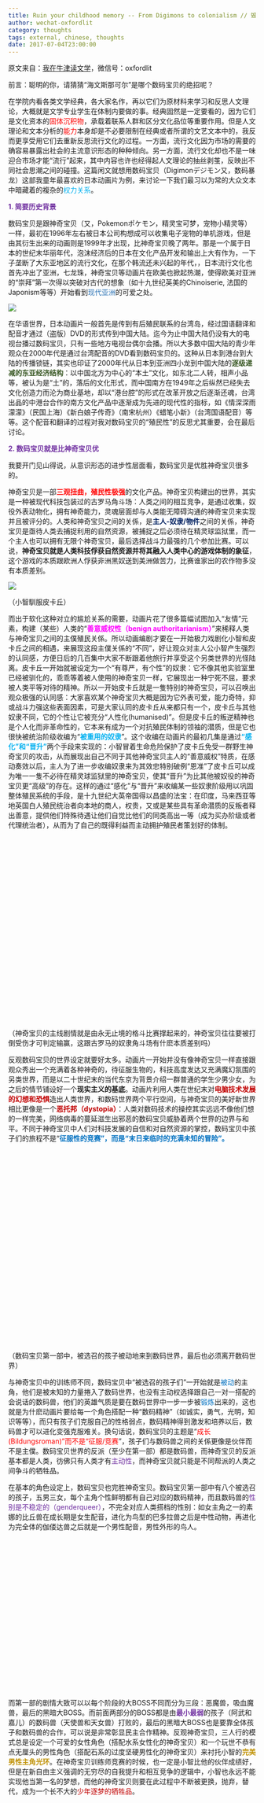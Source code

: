 ```yaml
---
title: Ruin your childhood memory -- From Digimons to colonialism // 毁童年之后殖民数码宝贝
author: wechat-oxfordlit
category: thoughts
tags: external, chinese, thoughts
date: 2017-07-04T23:00:00
---
```


原文来自：<a href="http://mp.weixin.qq.com/profile?src=3&timestamp=1499208439&ver=1&signature=W8L2NaGfEqNtX2Iy5bjarDYGtXbXvMjouGWwEFDg0yhVCxN7lbTKJ7*zCdLtyCf9D3Yt3fTKWiGd8dEr2NLofw==">我在牛津读文学</a>，微信号：oxfordlit

前言：聪明的你，请猜猜“海文斯那可尔”是哪个数码宝贝的绝招呢？
<div id="js_content" class="rich_media_content ">
在学院内看各类文学经典，各大家名作，再以它们为原材料来学习和反思人文理论，大概就是文学专业学生在体制内要做的事。经典固然是一定要看的，因为它们是文化资本的<span style="color: red;">固体沉积物</span>，承载着联系人群和区分文化品位等重要作用。但是人文理论和文本分析的<span style="color: red;">能力</span>本身却是不必要限制在经典或者所谓的文艺文本中的，我反而更享受用它们去重新反思流行文化的过程。一方面，流行文化因为市场的需要的确容易暴露出社会的主流意识形态的种种倾向。另一方面，流行文化却也不是一味迎合市场才能“流行”起来，其中内容也许也经得起人文理论的抽丝剥茧，反映出不同社会思潮之间的碰撞。这篇闲文就想用数码宝贝（Digimonデジモン又，数码暴龙）这部我童年最喜欢的日本动画片为例，来讨论一下我们最习以为常的大众文本中暗藏着的複杂的<span style="color: #00b0f0;">权力关系</span>。

<!--more-->


<strong><span style="color: #7030a0;">1. </span><span style="color: #7030a0;">简要历史背景</span></strong>


数码宝贝是跟神奇宝贝（又，Pokemonポケモン，精灵宝可梦，宠物小精灵等）一样，最初在1996年左右被日本公司构想成可以收集电子宠物的单机游戏，但是由其衍生出来的动画则是1999年才出现，比神奇宝贝晚了两年。那是一个属于日本的世纪末华丽年代，泡沫经济后的日本在文化产品开发和输出上大有作为，一下子垄断了大东亚地区的流行文化，在那个韩流还未兴起的年代，，日本流行文化也首先冲出了亚洲，七龙珠，神奇宝贝等动画片在欧美也掀起热潮，使得欧美对亚洲的“崇拜”第一次得以突破对古代的想象（如十九世纪英美的Chinoiserie, 法国的Japonism等等）开始看到<span style="color: #2e75b6;">现代亚洲</span>的可爱之处。


<img class=" " style="width: auto !important; height: auto !important; visibility: visible !important;" src="http://newflaw.com/blog/wp-content/uploads/2017/07/640" data-s="300,640" data-type="jpeg" data-src="http://mmbiz.qpic.cn/mmbiz_jpg/xVDslbb3AiamnHcY3RsibwKzV0pUBWP2A9QaG8cFzmY0Nsbs0E0mrYqJQfVJSDRIAI5BZZy84BolZiadibDGttakCg/0?wx_fmt=jpeg" data-ratio="0.5633333333333334" data-w="600" data-fail="0" />


在华语世界，日本动画片一般首先是传到有后殖民联系的台湾岛，经过国语翻译和配音才通过（盗版）DVD的形式传到中国大陆。迄今为止中国大陆仍没有大的电视台播过数码宝贝，只有一些地方电视台偶尔会播。所以大多数中国大陆的青少年观众在2000年代是通过台湾配音的DVD看到数码宝贝的。这种从日本到港台到大陆的传播锁链，其实也印证了2000年代从日本到亚洲四小龙到中国大陆的<strong><span style="color: #385723;">逐级递减的东亚经济结构</span></strong>：以中国北方为中心的“本土”文化，如东北二人转，相声小品等，被认为是“土”的，落后的文化形式，而中国南方在1949年之后纵然已经失去文化创造力而沦为商业基地，却以“港台腔”的形式在改革开放之后逐渐还魂，台湾出品的中港台合作的南方文化产品中逐渐成为先进的现代性的指标，如《情深深雨濛濛》（民国上海）《新白娘子传奇》（南宋杭州）《蜡笔小新》（台湾国语配音）等等。这个配音和翻译的过程对我对数码宝贝的“殖民性”的反思尤其重要，会在最后讨论。


<strong><span style="color: #7030a0;">2. </span><span style="color: #7030a0;">数码宝贝就是比神奇宝贝优</span></strong>


我要开门见山得说，从意识形态的进步性层面看，数码宝贝是优胜神奇宝贝很多的。


神奇宝贝是一部<strong><span style="color: red;">三观扭曲，殖民性极强</span></strong>的文化产品。神奇宝贝构建出的世界，其实是一种被现代科技包装过的古罗马角斗场：人类之间的相互竞争，是通过收集，奴役外表动物化，拥有神奇能力，灵魂层面却与人类能无障碍沟通的神奇宝贝来实现并且被评分的。人类和神奇宝贝之间的关係，是<strong><span style="color: #002060;">主人-奴隶/物件</span></strong>之间的关係，神奇宝贝是亟待人类去捕捉利用的自然资源，被捕捉之后必须待在精灵球监狱里，而一个主人也可以拥有无限个神奇宝贝，最后选择战斗力最强的几个参加比赛。可以说，<strong>神奇宝贝就是人类科技俘获自然资源并将其融入人类中心的游戏体制的象征</strong>，这个游戏的本质跟欧洲人俘获非洲黑奴送到美洲做苦力，比赛谁家出的农作物多没有本质差别。


<img class=" " style="width: auto !important; height: auto !important; visibility: visible !important;" src="http://newflaw.com/blog/wp-content/uploads/2017/07/640(1)" data-s="300,640" data-type="jpeg" data-src="http://mmbiz.qpic.cn/mmbiz_jpg/xVDslbb3AiamnHcY3RsibwKzV0pUBWP2A9H30f094whAicH998yDsseFiagFtibibAYfISSQPkgeow35wU5iaxOXvOhFg/0?wx_fmt=jpeg" data-ratio="0.7017543859649122" data-w="570" data-fail="0" />

（小智馴服皮卡丘）


而出于软化这种对立的尴尬关系的需要，动画片花了很多篇幅试图加入“友情”元素，构建（某些）人类的“<strong><span style="color: fuchsia;">善意威权性（benign authoritarianism）</span></strong>”来稀释人类与神奇宝贝之间的主僕殖民关係。所以动画编剧才要在一开始极力戏剧化小智和皮卡丘之间的相遇，来展现这段主僕关係的“不同”，好让观众对主人公小智产生强烈的认同感，方便日后的几百集中大家不断跟着他旅行并享受这个另类世界的光怪陆离。皮卡丘一开始就被设定为一个“有尊严，有个性”的奴隶：它不像其他实验室里已经被驯化的，乖乖等着被人使用的神奇宝贝一样，它展现出一种宁死不屈，要求被人类平等对待的精神。所以一开始皮卡丘就是一隻特别的神奇宝贝，可以召唤出观众极强的认同感：大家喜欢某个神奇宝贝大概是因为它外表可爱，能力奇特，抑或战斗力强这些表面因素，可是大家认同的皮卡丘从来都只有一个，皮卡丘与其他奴隶不同，它的个性让它被充分“人性化(humanised)”。但是皮卡丘的叛逆精神也是个人化而非革命性的，它本来有成为一个对抗殖民体制的领袖的潜质，但是它也很快被统治阶级收编为“<strong><span style="color: #00b0f0;">被重用的奴隶</span></strong>”。这个收编在动画片的最初几集是通过<strong><span style="color: #00b0f0;">“</span><span style="color: #00b0f0;">感化”和“晋升”</span></strong>两个手段来实现的：小智冒着生命危险保护了皮卡丘免受一群野生神奇宝贝的攻击，从而展现出自己不同于其他神奇宝贝主人的“善意威权”特质，在感动奏效以后，主人为了进一步收编奴隶来为其效忠特别破例“恩准”了皮卡丘可以成为唯一一隻不必待在精灵球监狱里的神奇宝贝，使其“晋升”为比其他被奴役的神奇宝贝更“高级”的存在。这样的通过“感化”与“晋升”来收编某一些奴隶阶级用以巩固整体殖民系统的手段，是十九世纪大英帝国得以昌盛的法宝：在印度，马来西亚等地英国白人殖民统治者向本地的商人，权贵，又或是某些具有革命潜质的反叛者释出善意，提供他们特殊待遇让他们自觉比他们的同类高出一等（成为买办阶级或者代理统治者），从而为了自己的既得利益而主动拥护殖民者策划好的体制。


<img class=" img_loading" style="width: 670px !important; height: 374.381px !important;" src="data:image/gif;base64,iVBORw0KGgoAAAANSUhEUgAAAAEAAAABCAYAAAAfFcSJAAAADUlEQVQImWNgYGBgAAAABQABh6FO1AAAAABJRU5ErkJggg==" data-s="300,640" data-type="jpeg" data-src="http://mmbiz.qpic.cn/mmbiz_jpg/xVDslbb3AiamnHcY3RsibwKzV0pUBWP2A9ukna53CZFbQoIrMVNWpwsiaZkOSasxX6mtQA6ayP4ibicm0M26E6Fyusw/0?wx_fmt=jpeg" data-ratio="0.5587774294670846" data-w="1276" />

（神奇宝贝的主线剧情就是由永无止境的格斗比赛撑起来的，神奇宝贝往往要被打倒受伤才可判定输赢，这跟古罗马的奴隶角斗场有什麽本质差别吗）


反观数码宝贝的世界设定就要好太多。动画片一开始并没有像神奇宝贝一样直接跟观众秀出一个充满着各种神奇的，待征服生物的，科技高度发达又充满魔幻氛围的另类世界，而是以二十世纪末的当代东京为背景介绍一群普通的学生少男少女，为之后的情节铺设好一个<strong>现实主义的基底</strong>。动画片利用人类在世纪末对<strong><span style="color: #c00000;">电脑技术发展的幻想和恐惧</span></strong>造出人类世界，和数码世界两个平行空间，与神奇宝贝的美好新世界相比更像是一个<strong><span style="color: #c00000;">恶托邦（dystopia）</span></strong>：人类对数码技术的操控其实远远不像他们想的一样完美，网络病毒的蔓延滋生出邪恶的数码宝贝威胁着两个世界的边界与和平。不同于神奇宝贝中人们对科技发展的自信和对自然资源的掌控，数码宝贝中孩子们的旅程不是“<strong><span style="color: #0070c0;">征服性的竞赛”，而是“末日来临时的充满未知的冒险”。</span></strong>

<strong><span style="color: #0070c0;"> </span></strong>

<img class=" img_loading" style="width: 549px !important; height: 363px !important;" src="data:image/gif;base64,iVBORw0KGgoAAAANSUhEUgAAAAEAAAABCAYAAAAfFcSJAAAADUlEQVQImWNgYGBgAAAABQABh6FO1AAAAABJRU5ErkJggg==" data-s="300,640" data-type="jpeg" data-src="http://mmbiz.qpic.cn/mmbiz_jpg/xVDslbb3AiamnHcY3RsibwKzV0pUBWP2A95vibdhEc4xiatUYfB4xnSFHzVd5KyORR7ib61ZMHcFbSlSIF9FEhghCwg/0?wx_fmt=jpeg" data-ratio="0.6612021857923497" data-w="549" />

（数码宝贝第一部中，被选召的孩子被动地来到数码世界，最后也必须离开数码世界）


与神奇宝贝中的训练师不同，数码宝贝中“被选召的孩子们”一开始就是<span style="color: #0070c0;">被动</span>的主角，他们是被未知的力量捲入了数码世界，也没有主动权选择跟自己一对一搭配的会说话的数码兽，他们的英雄气质是要在数码世界中一步一步被<span style="color: #0070c0;">锻炼</span>出来的，这也就是为什麽动画片要给每一个角色搭配一种“数码精神”（如诚实，勇气，光明，知识等等），而只有孩子们克服自己的性格弱点，数码精神得到激发和培养以后，数码兽才可以进化变强克服难关。换句话说，数码宝贝的主题是“<span style="color: red;">成长(Bildungsroman)”而不是“征服/竞赛</span>”，孩子们与数码兽之间的关係更像是伙伴而不是主僕。数码宝贝世界的反派（至少在第一部）都是数码兽，而神奇宝贝的反派基本都是人类，彷佛只有人类才有<span style="color: #7030a0;">主动性</span>，而神奇宝贝就只能是不同帮派的人类之间争斗的牺牲品。


在基本的角色设定上，数码宝贝也完胜神奇宝贝。数码宝贝第一部中有八个被选召的孩子，五男三女，每个主角个性鲜明都有自己对应的数码精神，而且数码兽的<span style="color: #7030a0;">性别是不稳定的（genderqueer）</span>，不完全对应人类搭档的性别：如女主角之一的素娜的比丘兽在成长期是女生配音，进化为鸟型的巴多拉兽之后是中性动物，再进化为完全体的伽偻达兽之后就是一个男性配音，男性外形的鸟人。


<img class=" img_loading" style="width: 514px !important; height: 310px !important;" src="data:image/gif;base64,iVBORw0KGgoAAAANSUhEUgAAAAEAAAABCAYAAAAfFcSJAAAADUlEQVQImWNgYGBgAAAABQABh6FO1AAAAABJRU5ErkJggg==" data-s="300,640" data-type="jpeg" data-src="http://mmbiz.qpic.cn/mmbiz_jpg/xVDslbb3AiamnHcY3RsibwKzV0pUBWP2A9KqeRg14dpMM3azb8nkRUXVVfKx5iaGLLgh27GxDw2DKxdrMqdMeuocA/0?wx_fmt=jpeg" data-ratio="0.603112840466926" data-w="514" />


而第一部的剧情大致可以以每个阶段的大BOSS不同而分为三段：恶魔兽，吸血魔兽，最后的黑暗大BOSS。而前面两部分的BOSS都是由<strong><span style="color: #7030a0;">最小最弱</span></strong>的孩子（阿武和嘉儿）的数码兽（天使兽和天女兽）打败的，最后的黑暗大BOSS也是要靠全体孩子和数码兽的合作，可以说是非常彰显民主合作精神。反观神奇宝贝，三人行的模式总是设定一个可爱的女性角色（搭配水系女性化的神奇宝贝）和一个玩世不恭有点无厘头的男性角色（搭配石系的过度坚硬男性化的神奇宝贝）来衬托小智的<strong><span style="color: #bf9000;">完美男性主角光环</span></strong>。在神奇宝贝训练师竞赛的时候，也一定是小智比他的伙伴成绩好，但是在新自由主义强调的无穷尽的自我提升和相互竞争的逻辑中，小智也永远不能实现他当第一名的梦想，而他的神奇宝贝则要在此过程中不断被更换，抛弃，替代，成为一个长不大的<span style="color: #c00000;">少年逐梦的牺牲品</span>。


<img class=" img_loading" style="width: 670px !important; height: 502.947px !important;" src="data:image/gif;base64,iVBORw0KGgoAAAANSUhEUgAAAAEAAAABCAYAAAAfFcSJAAAADUlEQVQImWNgYGBgAAAABQABh6FO1AAAAABJRU5ErkJggg==" data-s="300,640" data-type="jpeg" data-src="http://mmbiz.qpic.cn/mmbiz_jpg/xVDslbb3AiamnHcY3RsibwKzV0pUBWP2A9BCdyicGAFqhOyMlzAdF4xmSpY6ticuOjSN5UTXwnznltXWNib3LoDN9tA/0?wx_fmt=jpeg" data-ratio="0.7506666666666667" data-w="750" />

（神奇宝贝的三人行既定模式，主角光环亮瞎眼）


<strong><span style="color: #7030a0;">3. </span><span style="color: #7030a0;">数码宝贝中还是保留了日漫常见的殖民现代性</span></strong>


虽然跟神奇宝贝比起来，我是非常赞赏数码宝贝的。但是作为流行文化产品，世纪末的日本动漫一般都是<strong><span style="color: #ffc000;">突破性和保守性并存</span></strong>的，突破性确保产品特质和竞争力，保守性则负责稳固市场面积以免跌入非主流领域。如上文指出的，数码宝贝的突破性在于它抓住了90年代日本科技腾飞后对网路技术的恐惧，还有它的成长冒险型叙事结构，而它的保守性则是体现在它强烈的<strong><span style="color: #00b0f0;">人类中心主义(anthropocentrism)和发展中心主义(developmentalism)</span></strong>上。


首先，“被选召的孩子们”虽然是被动进入数码世界的，但是这个称谓和它携带的救世主心理（saviourcomplex）让人很难不想到英国殖民文学的经典，第一位获得诺贝尔文学奖的英语写作者RudyardKipling。他的着名诗篇“The White Man’s Burden”（白种男人的负担）就是在1900年代美国打败西班牙接手菲律宾殖民权的背景下写成，以基督教的口吻来叮嘱（与英国一脉相承的）美国白人好好履行他们作为“the chosen one”(被上帝选中的救世主)的责任。跟很多美国好莱坞的末日灾难片一样，数码宝贝的剧情也是以人类主角为中心宣扬<span style="color: #00b0f0;">英雄主义</span>的意识形态。数码兽的进化与强弱与人类主角的数码精神挂钩这自然是要胜过神奇宝贝裡面的主僕关係，但是从另一个角度来看也是一种人类对数码兽的<span style="color: #548235;">管控与限制</span>。在数码世界里，手无缚鸡之力的人类小孩其实分分钟都可以被随便一个数码兽杀死（动画片裡面的诸多情节是不合理的，比如第一部的尾声处小丑皇已经将多个孩子变成玩偶，那它干嘛不乾脆杀掉他们呢），所以他们必须要依赖具有战斗能力的数码兽来确保自身安全，于是数码兽还是必要性地成为了战争武器，与人类形成一种<strong><span style="color: red;">战斗的肉身+操控的精神的二元高下位阶</span></strong>（Binary hierarchy）。当人类小孩的精神出现偏差的时候，数码兽也失去自主性而变得黑暗不堪（例如在面对强敌悟空兽的几集中，主角八神太一好胜心太强逼迫暴龙兽超进化，却使得暴龙兽失去控制成为丧尸状态），让人不禁要问：为什么人类小孩犯下的错要由为他们出生入死的数码兽来承担？


<img class=" img_loading" style="width: 324px !important; height: 240px !important;" src="data:image/gif;base64,iVBORw0KGgoAAAANSUhEUgAAAAEAAAABCAYAAAAfFcSJAAAADUlEQVQImWNgYGBgAAAABQABh6FO1AAAAABJRU5ErkJggg==" data-s="300,640" data-type="jpeg" data-src="http://mmbiz.qpic.cn/mmbiz_jpg/xVDslbb3AiamnHcY3RsibwKzV0pUBWP2A991iarMbqucaGcw3ghWPficybpyoX81gnz5OX0jy2M7qlib55lclic261DA/0?wx_fmt=jpeg" data-ratio="0.7407407407407407" data-w="324" />

（太一的心急让暴龙兽进化错误，虽然打败了悟空兽做出的假暴龙兽，但是也由于失去理智和力量耗尽退化为滚球兽）


而数码宝贝系列最能体现人类中心主义(anthropocentrism)和发展中心主义(developmentalism)这两个意识形态的结合的地方，就要属数码兽的<span style="color: red;">进化</span>过程了。“进化”这个概念本来就与十九世纪末的殖民现代性有着不可分割的关係：启蒙精神激发出的社会达尔文主义思想（social Darwinism）强调优胜劣汰，将人类社会分为三六九等，并以城市化工业化的手段来促成人类历史的线性单一发展路径。在数码世界里，数码兽的等级都被分成幼儿期，成长期，成熟期，完全体，究极体等几个进化阶段，数码兽的形态也被大致分为人型和兽型两种，数码兽的等级越高战斗力越强。<span style="color: #c00000;">不难发现，数码兽进化的过程也大致是从兽到人，从自然到工业的过程：人和工业，就代表着力量。</span>第一部中最强的两隻数码宝贝是恐龙型的暴龙兽和狼型的加鲁鲁兽（也预设了恐龙，狼，鸟，海狮，昆虫，植物之间的力量/功能性高下）,他们从机械暴龙兽和兽人加鲁鲁到战斗暴龙兽和钢铁加鲁鲁的进化就很明显得演示了力量与人、工业之间的挂钩。不难发现，数码宝贝中最强的数码兽和黑暗BOSS几乎都是人型的，而且是人类和机器融合的超人类赛博格（superhumancyborg），<span style="color: #c00000;">用以满足人类借科技满足超越自身肉身限制的愿望</span>。


<img class=" img_loading" style="width: 580px !important; height: 171px !important;" src="data:image/gif;base64,iVBORw0KGgoAAAANSUhEUgAAAAEAAAABCAYAAAAfFcSJAAAADUlEQVQImWNgYGBgAAAABQABh6FO1AAAAABJRU5ErkJggg==" data-s="300,640" data-type="jpeg" data-src="http://mmbiz.qpic.cn/mmbiz_jpg/xVDslbb3AiamnHcY3RsibwKzV0pUBWP2A9jC0cWyeuxv9aVwA4rialDrV1w0tAgQHlkiam9Av9VibWV3UldmibOgFOSA/0?wx_fmt=jpeg" data-ratio="0.29482758620689653" data-w="580" />

（亚古兽进化呈现出工业至上的人类中心主义）


而这种从西方殖民现代性中演化而来的日本进化观，也难免夹带了日本动画常见的“<span style="color: red;">白人优胜理念</span>”（white supremacy）。这裡的白人优胜我要加引号，因为它跟真正的西方白种人有关但又分离，是现代日本社会想象出来的。在第一部的前两部分中，两个最弱小的孩子的数码兽进化成了强大又神圣的天使型数码宝贝，打败了人型的邪恶数码宝贝。从天使兽和天女兽的金髮碧眼的外表不难发现，日本文化（甚至东亚文化）中天使作为西方宗教的舶来品是与白人形象相连的，即使动画的主角设定很清楚得交代了是东京的日本人，但是日本似乎还很难想象一个亚洲血统的天使形象。


<img class=" img_loading" style="width: 594px !important; height: 372px !important;" src="data:image/gif;base64,iVBORw0KGgoAAAANSUhEUgAAAAEAAAABCAYAAAAfFcSJAAAADUlEQVQImWNgYGBgAAAABQABh6FO1AAAAABJRU5ErkJggg==" data-s="300,640" data-type="jpeg" data-src="http://mmbiz.qpic.cn/mmbiz_jpg/xVDslbb3AiamnHcY3RsibwKzV0pUBWP2A9eVzVXq9GRjHYUBZ2j1AVxLF3FGn5RBEic6ehgTa0uwEqdOEiaGbCV8ZQ/0?wx_fmt=jpeg" data-ratio="0.6262626262626263" data-w="594" />

（天女獸是白人嗎？）


也许有人会说，日本动画挪用西方白人天使形象不一定就是一种自我殖民和文化自卑感的体现，这当然也没有错，毕竟当这些文化产品兴盛起来传播到欧美的时候代表的还是日本的文化软实力和创造力。但是传播的成功与否，跟传播的内容的意识形态是两回事，带有白人优胜审美观的东亚文化产品传入欧美，还是会加固欧美白人的文化自信：在我看来这就是日本动漫和韩剧之间的差别，日本动漫充斥着各种金髮碧眼白皮肤的人物角色，使得欧美白人观众可以有很强烈的<span style="color: #c00000;">代入感和认同感把这些角色当做自己人而非文化异族</span>（语言层面更是如此，下面会讨论），而韩剧展现的则是真人男女的时尚现代性，无论这种现代性中强调的高鼻樑和美白是溷杂了多少欧美审美观念，也还是更能提升欧美观众对<span style="color: #548235;">韩国真人形象和时尚潮流的评价</span>，甚至是追捧和模彷。


日本动漫中这些金髮碧眼白皮肤的正面人物形象是被常态化的，这些夸张的颜色配置的确是起到区分角色，塑造人物多样性的作用，但是我们也不能否认如果完全是为了区别角色，那为什么火影忍者裡面的鸣人金发碧眼，积极乐观（美国白人？），佐助黑发帅气，阴沉（日本人？）而八尾人柱力的BEE高大黝黑又擅长饶舌（国美黑人？）？动画这个媒介与现实生活的距离纵然可以是有解放性的，但是如果它的人物设置真的是如此脱离现实那为何不见更多红皮肤，黑皮肤，绿皮肤的主角？日本动漫角色的种族问题可以是非常敏感的议题，一旦提出来就会遭到大多数观众的反驳，因为大家都不会用真人种族的观念去类别化动漫人物，但是我们也不能不承认，这些角色的外型设置多多少少都受到现实世界中人们对于种族的刻板印象的影响，形成一种（被日本社会长期内化internalise的））白人至上的西方中心主义。


<img class=" img_loading" style="width: 340px !important; height: 450px !important;" src="data:image/gif;base64,iVBORw0KGgoAAAANSUhEUgAAAAEAAAABCAYAAAAfFcSJAAAADUlEQVQImWNgYGBgAAAABQABh6FO1AAAAABJRU5ErkJggg==" data-s="300,640" data-type="jpeg" data-src="http://mmbiz.qpic.cn/mmbiz_jpg/xVDslbb3AiamnHcY3RsibwKzV0pUBWP2A9CPIyEd2wVdSPIm0Gia5ebib2KxpVYzjeMmJlVvye7LIWN5hhOLEwMR7g/0?wx_fmt=jpeg" data-ratio="1.3235294117647058" data-w="340" />

（火影忍者里的奇拉比是美國黑人嗎？）


我个人最不喜欢的是数码宝贝第二部最后对未来的交待：二十年后数码世界和现实世界已经融为一体，每个人都拥有自己的数码宝贝。第二部本来就比第一部差很多，搞出各种装甲进化的花样只是为了满足一个数码兽可以进化成多种属性和样式的幻想需要，而这样大同世界一般的结局彷佛在预告数码宝贝将变成神奇宝贝一般的存在，被人类主人拿来互相攀比也说不定。


<strong><span style="color: #7030a0;">4. </span><span style="color: #7030a0;">数码宝贝翻译角力：英文现代性 VS 中文创造力</span></strong>


其实我突然想谈数码宝贝的殖民性，最大的原因是前几天在YOUTUBE上看到日文版，英语字幕的数码宝贝片段，也就是迪路兽（Tailmon，迪路兽的尾巴上有神圣光环）进化成天女兽打败吸血魔兽的片段。这个片段的两种语言跟我小时候看的台湾中文配音和字幕的DVD版本的差别给了我很大的震撼：原来原版数码宝贝动画片中这麽多的名字都是<strong><span style="color: #7030a0;">片假名/英文！</span></strong>


这些片假名被日语配音读出来，搭配英语字幕几乎就没有违和感，而我也会根据儿时的记忆自动把这些名词和我知道的中文版本连上号。在这个片段中，天女兽出现并且集结所有完全体数码兽的绝招打败了吸血魔兽，所以看这个片段我第一次意识到原来数码宝贝（就像它的日文名字デジモン）这个名词本身就是英语Digimon(Digital Monster): 天使兽是エンジェモン/Angemon(Angel Monster), 绝招是ヘブンズナックル（Hebunzu Nakkuru，Heaven's Knuckle，中文译名为天堂之拳），天女兽是エンジェウーモン（Angewomon）,绝招是ホーリーアロー（Hōrī Arō，Holy Arrow,中文译名为神圣之箭），祖顿兽的绝招重锤火花（ハンマースパーク——HammerSpark），伽偻达兽的绝招影翼斩(シャドーウィング——ShadowWing)，超比多兽的绝招超大角炮(ホーンバスター)(Horn Buster)等等居然都是片假名表示的英语。其实细心的观众在数码兽进化时的动画中就可以发现，进化画面的背景总是伴随着数码兽名字的片假名和英文名字一起出现（如下图）。


<img class=" img_loading" style="width: 480px !important; height: 360px !important;" src="data:image/gif;base64,iVBORw0KGgoAAAANSUhEUgAAAAEAAAABCAYAAAAfFcSJAAAADUlEQVQImWNgYGBgAAAABQABh6FO1AAAAABJRU5ErkJggg==" data-s="300,640" data-type="jpeg" data-src="http://mmbiz.qpic.cn/mmbiz_jpg/xVDslbb3AiamnHcY3RsibwKzV0pUBWP2A95bFQsQibDXvAYkia87VGqY3quDdQhcE1GSePNDIoTpx5ibTQ4vic6Bmhcg/0?wx_fmt=jpeg" data-ratio="0.75" data-w="480" />

（天使獸超進化為神聖天使獸，背景效果出現Holyangemon的英文字）


所以数码宝贝的日文原版发音配上英文字幕观看，对在中文世界第一次接触此动画的观众来说是不是会造成一种震撼的观感呢？对英语世界的观众又会造成怎麽样的感觉？日文本来就是一种充斥着汉字和英语片假名的混种语言，但是在数码宝贝中的特有名词的创造使用过程中是否有意无意暴露了<strong><span style="color: fuchsia;">现代日本文化想象中语言的高下位阶</span></strong>呢？在没有做受众调查的基础上，我也只能表达一下自己的猜测。日文中喜欢用片假名来“音译”英语词彙的现象很常见，通常可以藉此达到本土化外来词，同时又凸显外来词的<strong><span style="color: #548235;">异域现代性（exotic modernity）</span></strong>的双重效果，但是如果以此类推把此法搬到中文世界，那天使兽就要变成安吉尔兽（与伽偻达兽和比多兽一样变成音译名词），天堂之拳就变成“海文丝那可儿”，天女兽就变成安吉武兽，神圣之箭就变成“侯丽阿罗“，如果配音员在中文配音版本中读出这些奇怪的中文词彙来，相信大部分的观众都会不知所云一时间无法接受。但是我们的无法接受，是不是只是出于一种对中文意译的<strong><span style="color: #00b050;">习惯</span></strong>而不是真的对音译外来词有更深的反殖民抗拒呢？就好比“电话”这个中文词，其实是由日本根据他们对汉字的理解发明出来翻译西方传来的“telephone”的，在民国时期音译的“德律风”其实也风行一时。<strong><span style="color: black;">既然电话和德律风都是外来词，也无所谓哪个比哪个更加“本土”和“反殖民“了吗？</span></strong>


还有一种让我有点毛骨悚然的假设就是，既然中文世界也可以用“侯丽阿罗”这样的词来替代“神圣之箭”，那么当中文世界的观众学会了英文再去看英文字幕日语配音的原版的时候会是什么观感的？会不会有<strong><span style="color: #ed7d31;">一种被蒙在鼓里好多年才豁然开朗的“生气的感觉”</span></strong>？以此类推，我不觉得一般的日本人的英语能够好到把ヘブンズナックル（Hebunzu Nakkuru天堂之拳）跟英语的原词Heaven's Knuckle对上号，ヘブンズナックル对很多观众来说应该也只是一个听起来非常异域现代性的声音词汇而已，但是假设他们到美国留学后重看英语字幕的数码宝贝，他们是不是会想问自己<strong><span style="color: red;">国家的文化工作者为什么要用英文词创造出这些片假名</span></strong>呢？他会不会想问，数码宝贝的创作团队怎么就这么肯定这些让人半懂不懂的片假名英文词就会让不懂英文的青少年观众喜爱和追捧呢？当他终于把自己童年的日语印象跟成年后习得的英语词对上号，会不会有一些<strong><span style="color: #7c7c7c;">后殖民式的民族主义情绪</span></strong>呢？对英语世界的观众来说，观看日语配音英语字幕的数码宝贝时，他们会不会诧异为什么人物说着<strong><span style="color: #ffc000;">日语但绝招都必须要用“不标准的日式英语”念出来呢</span></strong>？他们是否会诧异日本人为何如此迷恋自己的语言呢？


这一部分提出的问题都非常敏感，因为创作者的想法（比如想要借英语达到某种异域现代性效果），观众的想法（比如终于习得英文后后知后觉）和观众理想中应该有的想法（比如中文配音翻译体现了汉字独特的创造力）这三者是很难达成统一。但是我会坚持说，数码宝贝的绝招多采用音译自英语的片假名这一现象，是和日本长期浸淫在西方现代性的阴影中脱不了干系的，而动画片从日本到台湾到中国大陆的传播路径也是脱离不了经济文化势力的不平等结构，即使我们可以承认，在这样的结构中，本土文化对外来文化的吸纳即是被压迫的结果，也是主动与其协商的过程。但是你能想象哪一天会有一部日本动漫，主角绝招全是用对日本人来说是胡乱拼凑的汉字表示，而从小用英语观看此片的美国观众学习中文以后才恍然大悟其中的意思吗？<strong><span style="color: red;">如此换位思考一下，语言文化的高下位阶似乎不是那么容易用所谓的“世界主义（cosmopolitanism）”“混杂性(hybridity)”就可以掩盖过去的，这个混杂一开始就是文化经济不平等的结果。</span></strong>


（本文图片来自网络，欢迎转载并关注作者公众号oxfordlit，联系作者请在公众号留言即可）


<strong>
作者简介：</strong>
施东来，Flair，牛津大学英文系博士在读,研究范围为现代中西比较文学，后殖民文学，文学中的女权主义和种族形象。致力于将更多华语文化产品带到。文章发表于国内外报纸和学术期刊。

</div>